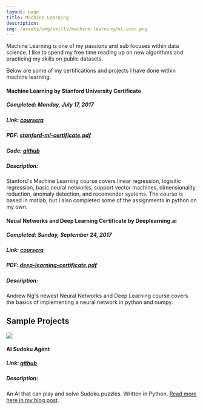 ```yaml
---
layout: page
title: Machine Learning
description: 
img: /assets/img/skills/machine-learning/ml-icon.png
---
```


Machine Learning is one of my passions and sub focuses within data science. I like to spend my free time reading up on new algorithms and practicing my skills on public datasets.

Below are some of my certifications and projects I have done within machine learning.

#### Machine Learning by Stanford University Certificate
##### Completed: Monday, July 17, 2017
##### Link: [coursera][neural-networks-deep-learning-certificate]
##### PDF: <a href="{{ site.baseurl }}/assets/img/skills/machine-learning/stanford-ml-certificate.pdf">stanford-ml-certificate.pdf</a>
##### Code: [github][stanford-coursera-github]
##### Description:
Stanford's Machine Learning course covers linear regression, logisitic regression, basic neural networks, support vector machines, dimensionality reduction, anomaly detection, and recomender systems. The course is based in matlab, but I also completed some of the assignments in python on my own.


#### Neual Networks and Deep Learning Certificate by Deeplearning.ai
##### Completed: Sunday, September 24, 2017
##### Link: [coursera][stanford-coursera-certificate]
##### PDF: <a href="{{ site.baseurl }} /assets/img/skills/machine-learning/deep-learning-certificate.pdf">deep-learning-certificate.pdf</a>
##### Description: 
Andrew Ng's newest Neural Networks and Deep Learning course covers the basics of implementing a neural network in python and numpy.

## Sample Projects

<div class="">
    <img class="col three" src="{{ site.baseurl }}/assets/img/udacity-sudoku/sudoku-solved-long.gif">
</div>

#### AI Sudoku Agent
##### Link: [github][sudoku-agent]
##### Description: 
An AI that can play and solve Sudoku puzzles. Written in Python. [Read more here in my blog post][sudoku-blog-post].


[stanford-coursera-certificate]: https://www.coursera.org/account/accomplishments/certificate/S6EQ477ALFAL
[stanford-coursera-github]: https://github.com/seb-patron/machine-learning-stanford
[neural-networks-deep-learning-certificate]:https://www.coursera.org/account/accomplishments/records/KN89WXZH2VK5
[sudoku-agent]: https://github.com/seb-patron/AIND-Sudoku
[sudoku-blog-post]: http://sebastianpatron.com/blog/2017/Sudoku-ai/